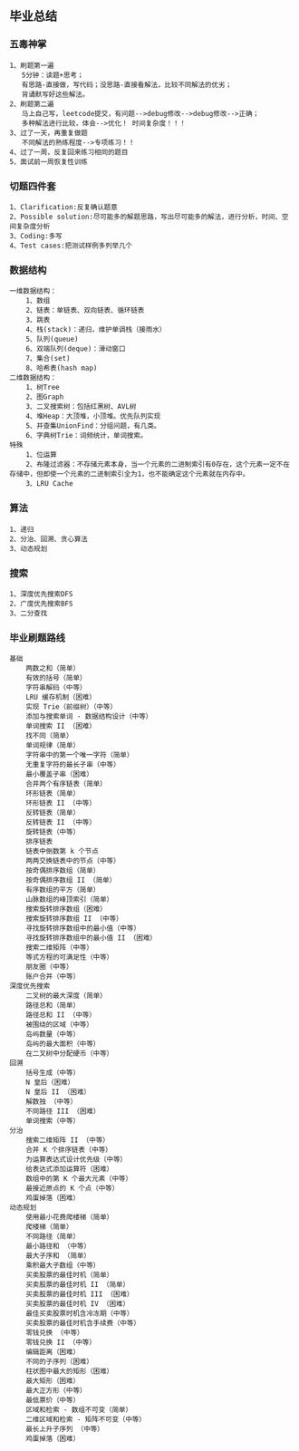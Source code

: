 ## 毕业总结
### 五毒神掌
    1、刷题第一遍
       5分钟：读题+思考；
       有思路-直接做，写代码；没思路-直接看解法，比较不同解法的优劣；
       背诵默写好这些解法。
    2、刷题第二遍
       马上自己写，leetcode提交，有问题-->debug修改-->debug修改-->正确；
       多种解法进行比较，体会-->优化！ 时间复杂度！！！
    3、过了一天，再重复做题
       不同解法的熟练程度-->专项练习！！
    4、过了一周，反复回来练习相同的题目
    5、面试前一周恢复性训练
    
### 切题四件套
    1、Clarification:反复确认题意
    2、Possible solution:尽可能多的解题思路，写出尽可能多的解法，进行分析，时间、空间复杂度分析
    3、Coding:多写
    4、Test cases:把测试样例多列举几个

### 数据结构
    一维数据结构：
        1、数组
        2、链表：单链表、双向链表、循环链表
        3、跳表
        4、栈(stack)：递归，维护单调栈（接雨水）
        5、队列(queue)
        6、双端队列(deque)：滑动窗口
        7、集合(set)
        8、哈希表(hash map)
    二维数据结构：
        1、树Tree
        2、图Graph
        3、二叉搜索树：包括红黑树、AVL树
        4、堆Heap：大顶堆，小顶堆。优先队列实现
        5、并查集UnionFind：分组问题，有几类。
        6、字典树Trie：词频统计，单词搜索。
    特殊
        1、位运算
        2、布隆过滤器：不存储元素本身，当一个元素的二进制索引有0存在，这个元素一定不在存储中，但即使一个元素的二进制索引全为1，也不能确定这个元素就在内存中。
        3、LRU Cache
        
### 算法
    1、递归
    2、分治、回溯、贪心算法
    3、动态规划 
        
### 搜索
    1、深度优先搜索DFS
    2、广度优先搜索BFS
    3、二分查找
    
### 毕业刷题路线
    基础
        两数之和（简单）
        有效的括号（简单）
        字符串解码（中等）
        LRU 缓存机制（困难）
        实现 Trie（前缀树）（中等）
        添加与搜索单词 - 数据结构设计（中等）
        单词搜索 II （困难）
        找不同（简单）
        单词规律（简单）
        字符串中的第一个唯一字符（简单）
        无重复字符的最长子串（中等）
        最小覆盖子串（困难）
        合并两个有序链表（简单）
        环形链表（简单）
        环形链表 II （中等）
        反转链表（简单）
        反转链表 II （中等）
        旋转链表（中等）
        排序链表
        链表中倒数第 k 个节点
        两两交换链表中的节点（中等）
        按奇偶排序数组（简单）
        按奇偶排序数组 II （简单）
        有序数组的平方（简单）
        山脉数组的峰顶索引（简单）
        搜索旋转排序数组（困难）
        搜索旋转排序数组 II （中等）
        寻找旋转排序数组中的最小值（中等）
        寻找旋转排序数组中的最小值 II （困难）
        搜索二维矩阵（中等）
        等式方程的可满足性（中等）
        朋友圈（中等）
        账户合并（中等）
    深度优先搜索
        二叉树的最大深度（简单）
        路径总和（简单）
        路径总和 II （中等）
        被围绕的区域（中等）
        岛屿数量（中等）
        岛屿的最大面积（中等）
        在二叉树中分配硬币（中等）
    回溯
        括号生成（中等）
        N 皇后（困难）
        N 皇后 II （困难）
        解数独 （中等）
        不同路径 III （困难）
        单词搜索（中等）
    分治
        搜索二维矩阵 II （中等）
        合并 K 个排序链表（中等）
        为运算表达式设计优先级（中等）
        给表达式添加运算符（困难）
        数组中的第 K 个最大元素（中等）
        最接近原点的 K 个点（中等）
        鸡蛋掉落（困难）
    动态规划
        使用最小花费爬楼梯（简单）
        爬楼梯（简单）
        不同路径（简单）
        最小路径和 （中等）
        最大子序和 （简单）
        乘积最大子数组（中等）
        买卖股票的最佳时机（简单）
        买卖股票的最佳时机 II （简单）
        买卖股票的最佳时机 III （困难）
        买卖股票的最佳时机 IV （困难）
        最佳买卖股票时机含冷冻期（中等）
        买卖股票的最佳时机含手续费（中等）
        零钱兑换 （中等）
        零钱兑换 II （中等）
        编辑距离（困难）
        不同的子序列（困难）
        柱状图中最大的矩形（困难）
        最大矩形（困难）
        最大正方形（中等）
        最低票价（中等）
        区域和检索 - 数组不可变（简单）
        二维区域和检索 - 矩阵不可变（中等）
        最长上升子序列 （中等）
        鸡蛋掉落（困难）